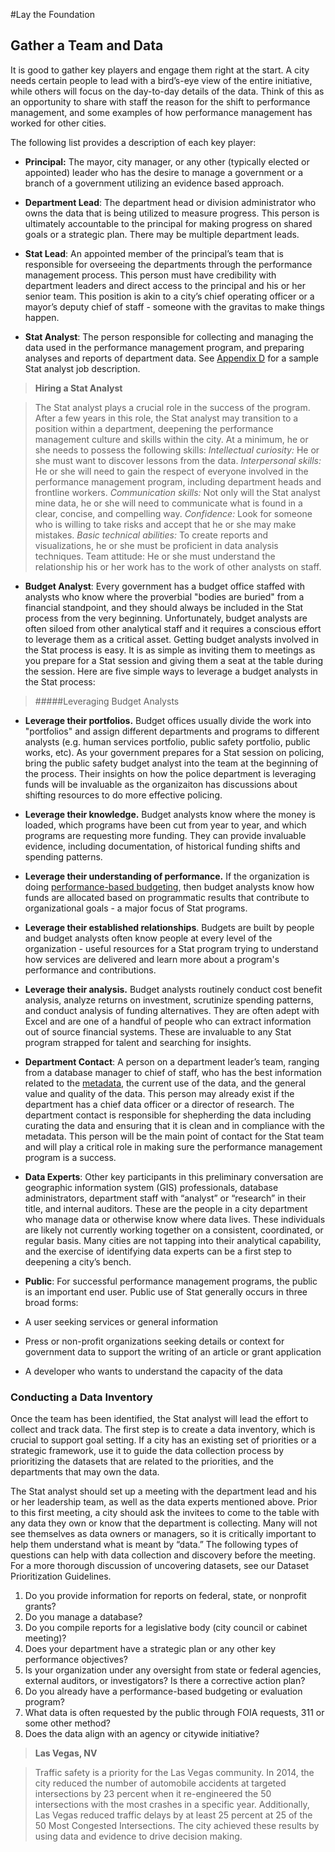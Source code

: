 #Lay the Foundation
## Gather a Team and Data

It is good to gather key players and engage them right at the start. A city needs certain people to lead with a bird’s-eye view of the entire initiative, while others will focus on the day-to-day details of the data. Think of this as an opportunity to share with staff the reason for the shift to performance management, and some examples of how performance management has worked for other cities.

The following list provides a description of each key player:

* **Principal:** The mayor, city manager, or any other (typically elected or appointed) leader who has the desire to manage a government or a branch of a government utilizing an evidence based approach.

* **Department Lead**: The department head or division administrator who owns the data that is being utilized to measure progress. This person is ultimately accountable to the principal for making progress on shared goals or a strategic plan. There may be multiple department leads.

* **Stat Lead**: An appointed member of the principal’s team that is responsible for overseeing the departments through the performance management process. This person must have credibility with department leaders and direct access to the principal and his or her senior team. This position is akin to a city’s chief operating officer or a mayor’s deputy chief of staff - someone with the gravitas to make things happen.

* **Stat Analyst**: The person responsible for collecting and managing the data used in the performance management program, and preparing analyses and reports of department data. See [Appendix D](appendix-d.md) for a sample Stat analyst job description.

> **Hiring a Stat Analyst**

>The Stat analyst plays a crucial role in the success of the program. After a few years in this role, the Stat analyst may transition to a position within a department, deepening the performance management culture and skills within the city. At a minimum, he or she needs to possess the following skills: *Intellectual curiosity:* He or she must want to discover lessons from the data.
*Interpersonal skills:* He or she will need to gain the respect of everyone involved in the performance management program, including department heads and frontline workers. 
*Communication skills:* Not only will the Stat analyst mine data, he or she will need to communicate what is found in a clear, concise, and compelling way.
*Confidence:* Look for someone who is willing to take risks and accept that he or she may make mistakes.
*Basic technical abilities:* To create reports and visualizations, he or she must be proficient in data analysis techniques.
Team attitude: He or she must understand the relationship his or her work has to the work of other analysts on staff.

* **Budget Analyst**: Every government has a budget office staffed with analysts who know where the proverbial "bodies are buried" from a financial standpoint, and they should always be included in the Stat process from the very beginning. Unfortunately, budget analysts are often siloed from other analytical staff and it requires a conscious effort to leverage them as a critical asset. Getting budget analysts involved in the Stat process is easy. It is as simple as inviting them to meetings as you prepare for a Stat session and giving them a seat at the table during the session. Here are five simple ways to leverage a budget analysts in the Stat process:

>#####Leveraging Budget Analysts
* **Leverage their portfolios.** Budget offices usually divide the work into "portfolios" and assign different departments and programs to different analysts (e.g. human services portfolio, public safety portfolio, public works, etc). As your government prepares for a Stat session on policing, bring the public safety budget analyst into the team at the beginning of the process. Their insights on how the police department is leveraging funds will be invaluable as the organizaiton has discussions about shifting resources to do more effective policing. 
* **Leverage their knowledge.** Budget analysts know where the money is loaded, which programs have been cut from year to year, and which programs are requesting more funding. They can provide invaluable evidence, including documentation, of historical funding shifts and spending patterns. 
* **Leverage their understanding of performance.** If the organization is doing [performance-based budgeting](https://centerforgov.gitbooks.io/performance-based-budgeting/content/), then budget analysts know how funds are allocated based on programmatic results that contribute to organizational goals -  a major focus of Stat programs. 
* **Leverage their established relationships**. Budgets are built by people and budget analysts often know people at every level of the organization - useful resources for a Stat program trying to understand how services are delivered and learn more about a program's performance and contributions.
* **Leverage their analysis.** Budget analysts routinely conduct cost benefit analysis, analyze returns on investment, scrutinize spending patterns, and conduct analysis of funding alternatives. They are often adept with Excel and are one of a handful of people who can extract information out of source financial systems. These are invaluable to any Stat program strapped for talent and searching for insights. 

* **Department Contact**: A person on a department leader’s team, ranging from a database manager to chief of staff, who has the best information related to the [metadata](glossary.md), the current use of the data, and the general value and quality of the data. This person may already exist if the department has a chief data officer or a director of research. The department contact is responsible for shepherding the data including curating the data and ensuring that it is clean and in compliance with the metadata. This person will be the main point of contact for the Stat team and will play a critical role in making sure the performance management program is a success.

* **Data Experts**: Other key participants in this preliminary conversation are geographic information system (GIS) professionals, database administrators, department staff with “analyst” or “research” in their title, and internal auditors. These are the people in a city department who manage data or otherwise know where data lives. These individuals are likely not currently working together on a consistent, coordinated, or regular basis. Many cities are not tapping into their analytical capability, and the exercise of identifying data experts can be a first step to deepening a city’s bench.

* **Public**: For successful performance management programs, the public is an important end user. Public use of Stat generally occurs in three broad forms:
 * A user seeking services or general information
 * Press or non-profit organizations seeking details or context for government data to support the writing of an article or grant application
 * A developer who wants to understand the capacity of the data

### Conducting a Data Inventory

Once the team has been identified, the Stat analyst will lead the effort to collect and track data. The first step is to create a data inventory, which is crucial to support goal setting. If a city has an existing set of priorities or a strategic framework, use it to guide the data collection process by prioritizing the datasets that are related to the priorities, and the departments that may own the data. 

The Stat analyst should set up a meeting with the department lead and his or her leadership team, as well as the data experts mentioned above. Prior to this first meeting, a city should ask the invitees to come to the table with any data they own or know that the department is collecting. Many will not see themselves as data owners or managers, so it is critically important to help them understand what is meant by “data.” The following types of questions can help with data collection and discovery before the meeting. For a more thorough discussion of uncovering datasets, see our Dataset Prioritization Guidelines.

1. Do you provide information for reports on federal, state, or nonprofit grants?
1. Do you manage a database?
1. Do you compile reports for a legislative body (city council or cabinet meeting)?
1. Does your department have a strategic plan or any other key performance objectives?
1. Is your organization under any oversight from state or federal agencies, external auditors, or investigators? Is there a corrective action plan?
1. Do you already have a performance-based budgeting or evaluation program?
1. What data is often requested by the public through FOIA requests, 311 or some other method?
1. Does the data align with an agency or citywide initiative?

> **Las Vegas, NV**

> Traffic safety is a priority for the Las Vegas community. In 2014, the city reduced the number of automobile accidents at targeted intersections by 23 percent when it re-engineered the 50 intersections with the most crashes in a specific year. Additionally, Las Vegas reduced traffic delays by at least 25 percent at 25 of the 50 Most Congested Intersections. The city achieved these results by using data and evidence to drive decision making.



